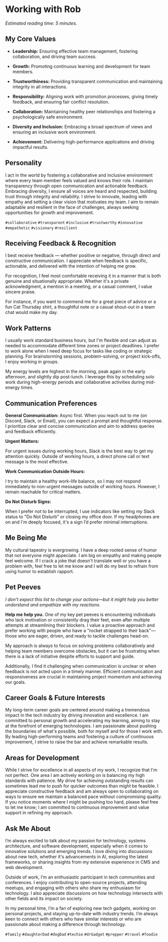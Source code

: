 # Working with Rob
_Estimated reading time: 5 minutes._

## My Core Values

-  **Leadership:** Ensuring effective team management, fostering collaboration, and driving team success.

- **Growth:** Promoting continuous learning and development for team members.

- **Trustworthiness:** Providing transparent communication and maintaining integrity in all interactions.

- **Responsibility:** Aligning work with promotion processes, giving timely feedback, and ensuring fair conflict resolution.

- **Collaboration:** Maintaining healthy peer relationships and fostering a psychologically safe environment.

- **Diversity and Inclusion:** Embracing a broad spectrum of views and ensuring an inclusive work environment.

- **Achievement:** Delivering high-performance applications and driving impactful results.


## Personality

I act in the world by fostering a collaborative and inclusive environment where every team member feels valued and knows their role. I maintain transparency through open communication and actionable feedback. Embracing diversity, I ensure all voices are heard and respected, building trust through integrity and reliability. I strive to innovate, leading with empathy and setting a clear vision that motivates my team. I aim to remain adaptable and resilient in the face of challenges, always seeking opportunities for growth and improvement.

`#collaborative` `#transparent` `#inclusive` `#trustworthy` `#innovative` `#empathetic` `#visionary` `#resilient`

## Receiving Feedback & Recognition

I best receive feedback — whether positive or negative, through direct and constructive communication. I appreciate when feedback is specific, actionable, and delivered with the intention of helping me grow.

For recognition, I feel most comfortable receiving it in a manner that is both genuine and situationally appropriate. Whether it's a private acknowledgment, a mention in a meeting, or a casual comment, I value sincere praise.

For instance, if you want to commend me for a great piece of advice or a fun Cat Thursday shirt, a thoughtful note or a casual shout-out in a team chat would make my day.

## Work Patterns

I usually work standard business hours, but I'm flexible and can adjust as needed to accommodate different time zones or project deadlines. I prefer to work alone when I need deep focus for tasks like coding or strategic planning. For brainstorming sessions, problem-solving, or project kick-offs, I enjoy working in groups.

My energy levels are highest in the morning, peak again in the early afternoon, and slightly dip post-lunch. I leverage this by scheduling solo work during high-energy periods and collaborative activities during mid-energy times.

## Communication Preferences

**General Communication:**
Async first. When you reach out to me (on Discord, Slack, or Email), you can expect a prompt and thoughtful response. I prioritize clear and concise communication and aim to address queries and feedback efficiently.

**Urgent Matters:**

For urgent issues during working hours, Slack is the best way to get my attention quickly. Outside of working hours, a direct phone call or text message is the most effective.

**Work Communication Outside Hours:**

I try to maintain a healthy work-life balance, so I may not respond immediately to non-urgent messages outside of working hours. However, I remain reachable for critical matters.

**Do Not Disturb Signs:**

When I prefer not to be interrupted, I use indicators like setting my Slack status to "Do Not Disturb" or closing my office door. If my headphones are on and I'm deeply focused, it's a sign I’d prefer minimal interruptions.

## Me Being Me

My cultural tapestry is evergrowing. I have a deep rooted sense of humor that not everyone might appeciate. I am big on empathy and making people feel welcome. If I crack a joke that doesn't translate well or you have a problem with, feel free to let me know and I will do my best to refrain from using humor to establish rapport.

## Pet Peeves

_I don't expect this list to change your actions—but it might help you better understand
and empathize with my reactions._

**Help me help you.** One of my key pet peeves is encountering individuals who lack motivation or consistently drag their feet, even after multiple attempts at streamlining their blockers. I value a proactive approach and prefer working with people who have a "rocket strapped to their back"—those who are eager, driven, and ready to tackle challenges head-on. 

My approach is always to focus on solving problems collaboratively and helping team members overcome obstacles, but it can be frustrating when there is a lack of initiative despite efforts to support and guide.

Additionally, I find it challenging when communication is unclear or when feedback is not acted upon in a timely manner. Efficient communication and responsiveness are crucial in maintaining project momentum and achieving our goals.

## Career Goals & Future Interests

My long-term career goals are centered around making a tremendous impact in the tech industry by driving innovation and excellence. I am committed to personal growth and accelerating my learning, aiming to stay at the forefront of emerging technologies. I am passionate about pushing the boundaries of what's possible, both for myself and for those I work with. By leading high-performing teams and fostering a culture of continuous improvement, I strive to raise the bar and achieve remarkable results.

## Areas for Development

While I strive for excellence in all aspects of my work, I recognize that I'm not perfect. One area I am actively working on is balancing my high standards with patience. My drive for achieving outstanding results can sometimes lead me to push for quicker outcomes than might be feasible. I appreciate constructive feedback and am always open to collaborating on ways to ensure we maintain a balanced pace without compromising quality. If you notice moments where I might be pushing too hard, please feel free to let me know; I am committed to continuous improvement and value support in refining my approach.

## Ask Me About

I’m always excited to talk about my passion for technology, systems architecture, and software development, especially when it comes to innovative solutions and emerging trends. I love diving into discussions about new tech, whether it's advancements in AI, exploring the latest frameworks, or sharing insights from my extensive experience in CMS and web development.

Outside of work, I’m an enthusiastic participant in tech communities and conferences. I enjoy contributing to open-source projects, attending meetups, and engaging with others who share my enthusiasm for technology. I also appreciate discussions on how technology intersects with other fields and its impact on society.

In my personal time, I’m a fan of exploring new tech gadgets, working on personal projects, and staying up-to-date with industry trends. I’m always keen to connect with others who have similar interests or who are passionate about making a difference through technology.

`#family` `#daughterDad` `#dogDad` `#techie` `#drGadget` `#prepper` `#travel` `#foodie`